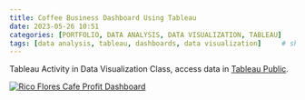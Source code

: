 ```yaml
---
title: Coffee Business Dashboard Using Tableau
date: 2023-05-26 10:51
categories: [PORTFOLIO, DATA ANALYSIS, DATA VISUALIZATION, TABLEAU]
tags: [data analysis, tableau, dashboards, data visualization]     # should always be lowercase
---
```


Tableau Activity in Data Visualization Class, access data in [Tableau Public](https://public.tableau.com/app/profile/roma.rico.flores/viz/RicoFloresCafeProfitDashboard/ProfitDashboard).

<div class="tableau-container">
    <div class='tableauPlaceholder' id='viz1691927238110' style='position: relative'><noscript><a href='#'><img alt='Rico Flores Cafe Profit Dashboard ' src='https:&#47;&#47;public.tableau.com&#47;static&#47;images&#47;Ri&#47;RicoFloresCafeProfitDashboard&#47;ProfitDashboard&#47;1_rss.png' style='border: none' /></a></noscript><object class='tableauViz'  style='display:none;'><param name='host_url' value='https%3A%2F%2Fpublic.tableau.com%2F' /> <param name='embed_code_version' value='3' /> <param name='site_root' value='' /><param name='name' value='RicoFloresCafeProfitDashboard&#47;ProfitDashboard' /><param name='tabs' value='no' /><param name='toolbar' value='yes' /><param name='static_image' value='https:&#47;&#47;public.tableau.com&#47;static&#47;images&#47;Ri&#47;RicoFloresCafeProfitDashboard&#47;ProfitDashboard&#47;1.png' /> <param name='animate_transition' value='yes' /><param name='display_static_image' value='yes' /><param name='display_spinner' value='yes' /><param name='display_overlay' value='yes' /><param name='display_count' value='yes' /><param name='language' value='en-US' /></object></div>
    <script type='text/javascript'>var divElement = document.getElementById('viz1691927238110');var vizElement = divElement.getElementsByTagName('object')[0];if ( divElement.offsetWidth > 800 ) { vizElement.style.width='1000px';vizElement.style.height='827px';} else if ( divElement.offsetWidth > 500 ) { vizElement.style.width='1000px';vizElement.style.height='827px';} else { vizElement.style.width='100%';vizElement.style.height='1477px';}var scriptElement = document.createElement('script');scriptElement.src = 'https://public.tableau.com/javascripts/api/viz_v1.js';vizElement.parentNode.insertBefore(scriptElement, vizElement);</script>
</div>